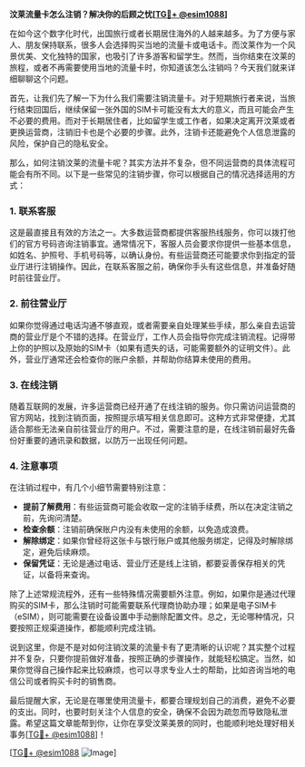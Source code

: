 **汶莱流量卡怎么注销？解决你的后顾之忧[[TG💪+ @esim1088](https://t.me/s/esim1088)]**

在如今这个数字化时代，出国旅行或者长期居住海外的人越来越多。为了方便与家人、朋友保持联系，很多人会选择购买当地的流量卡或电话卡。而汶莱作为一个风景优美、文化独特的国家，也吸引了许多游客和留学生。然而，当你结束在汶莱的旅程，或者不再需要使用当地的流量卡时，你知道该怎么注销吗？今天我们就来详细聊聊这个问题。

首先，让我们先了解一下为什么我们需要注销流量卡。对于短期旅行者来说，当旅行结束回国后，继续保留一张外国的SIM卡可能没有太大的意义，而且可能会产生不必要的费用。而对于长期居住者，比如留学生或工作者，如果决定离开汶莱或者更换运营商，注销旧卡也是个必要的步骤。此外，注销卡还能避免个人信息泄露的风险，保护自己的隐私安全。

那么，如何注销汶莱的流量卡呢？其实方法并不复杂，但不同运营商的具体流程可能会有所不同。以下是一些常见的注销步骤，你可以根据自己的情况选择适用的方式：

### **1. 联系客服**
这是最直接且有效的方法之一。大多数运营商都提供客服热线服务，你可以拨打他们的官方号码咨询注销事宜。通常情况下，客服人员会要求你提供一些基本信息，如姓名、护照号、手机号码等，以确认身份。有些运营商还可能要求你到指定的营业厅进行注销操作。因此，在联系客服之前，确保你手头有这些信息，并准备好随时前往营业厅。

### **2. 前往营业厅**
如果你觉得通过电话沟通不够直观，或者需要亲自处理某些手续，那么亲自去运营商的营业厅是个不错的选择。在营业厅，工作人员会指导你完成注销流程。记得带上你的护照以及原始的SIM卡（如果有遗失的话，可能需要额外的证明文件）。此外，营业厅通常还会检查你的账户余额，并帮助你结算未使用的费用。

### **3. 在线注销**
随着互联网的发展，许多运营商已经开通了在线注销的服务。你只需访问运营商的官方网站，找到注销页面，按照提示填写相关信息即可。这种方式非常便捷，尤其适合那些无法亲自前往营业厅的用户。不过，需要注意的是，在线注销前最好先备份好重要的通讯录和数据，以防万一出现任何问题。

### **4. 注意事项**
在注销过程中，有几个小细节需要特别注意：
- **提前了解费用**：有些运营商可能会收取一定的注销手续费，所以在决定注销之前，先询问清楚。
- **检查余额**：注销前确保账户内没有未使用的余额，以免造成浪费。
- **解除绑定**：如果你曾经将这张卡与银行账户或其他服务绑定，记得及时解除绑定，避免后续麻烦。
- **保留凭证**：无论是通过电话、营业厅还是线上注销，都要妥善保存相关的凭证，以备将来查询。

除了上述常规流程外，还有一些特殊情况需要额外注意。例如，如果你是通过代理购买的SIM卡，那么注销时可能需要联系代理商协助办理；如果是电子SIM卡（eSIM），则可能需要在设备设置中手动删除配置文件。总之，无论哪种情况，只要按照正规渠道操作，都能顺利完成注销。

说到这里，你是不是对如何注销汶莱的流量卡有了更清晰的认识呢？其实整个过程并不复杂，只要你提前做好准备，按照正确的步骤操作，就能轻松搞定。当然，如果你觉得自己操作起来比较麻烦，也可以寻求专业人士的帮助，比如咨询当地的电信公司或者购买卡时的销售商。

最后提醒大家，无论是在哪里使用流量卡，都要合理规划自己的消费，避免不必要的支出。同时，也要时刻关注个人信息的安全，确保不会因为疏忽而导致隐私泄露。希望这篇文章能帮到你，让你在享受汶莱美景的同时，也能顺利地处理好相关事务[[TG💪+ @esim1088](https://t.me/s/esim1088)]！

[[TG💪+ @esim1088](https://t.me/s/esim1088) ![Image](https://i.postimg.cc/4NQfJmqS/Snipaste-2025-05-13-00-14-12.png)]